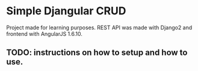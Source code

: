 # Simple Djangular CRUD

Project made for learning purposes. REST API was made with Django2 and frontend with AngularJS 1.6.10.

## TODO: instructions on how to setup and how to use.
